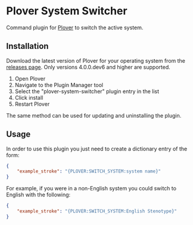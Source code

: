 # Plover System Switcher

Command plugin for [Plover](https://github.com/openstenoproject/plover) to switch the active system.

## Installation

Download the latest version of Plover for your operating system from the [releases page](https://github.com/openstenoproject/plover/releases). Only versions 4.0.0.dev6 and higher are supported.

1. Open Plover
2. Navigate to the Plugin Manager tool
3. Select the "plover-system-switcher" plugin entry in the list
4. Click install
5. Restart Plover

The same method can be used for updating and uninstalling the plugin.

## Usage

In order to use this plugin you just need to create a dictionary entry of the form:

``` json
{
    "example_stroke": "{PLOVER:SWITCH_SYSTEM:system name}"
}
```

For example, if you were in a non-English system you could switch to English with the following:

``` json
{
    "example_stroke": "{PLOVER:SWITCH_SYSTEM:English Stenotype}"
}
```
